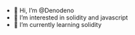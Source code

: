 - 👋 Hi, I’m @Denodeno
- 👀 I’m interested in solidity and javascript 
- 🌱 I’m currently learning solidity 


<!---
Denodeno/Denodeno is a ✨ special ✨ repository because its `README.md` (this file) appears on your GitHub profile.
You can click the Preview link to take a look at your changes.
--->
